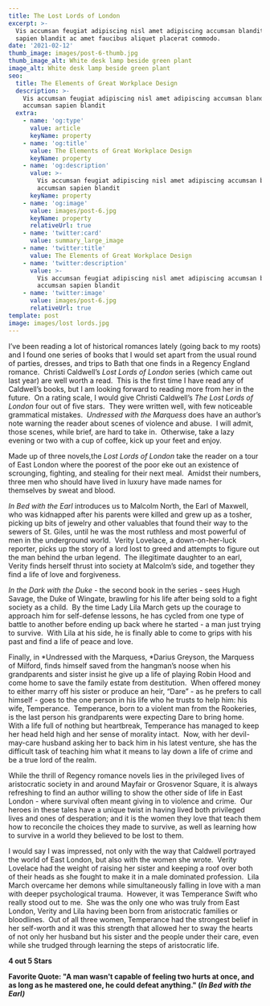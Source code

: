 ```yaml
---
title: The Lost Lords of London
excerpt: >-
  Vis accumsan feugiat adipiscing nisl amet adipiscing accumsan blandit accumsan
  sapien blandit ac amet faucibus aliquet placerat commodo.
date: '2021-02-12'
thumb_image: images/post-6-thumb.jpg
thumb_image_alt: White desk lamp beside green plant
image_alt: White desk lamp beside green plant
seo:
  title: The Elements of Great Workplace Design
  description: >-
    Vis accumsan feugiat adipiscing nisl amet adipiscing accumsan blandit
    accumsan sapien blandit
  extra:
    - name: 'og:type'
      value: article
      keyName: property
    - name: 'og:title'
      value: The Elements of Great Workplace Design
      keyName: property
    - name: 'og:description'
      value: >-
        Vis accumsan feugiat adipiscing nisl amet adipiscing accumsan blandit
        accumsan sapien blandit
      keyName: property
    - name: 'og:image'
      value: images/post-6.jpg
      keyName: property
      relativeUrl: true
    - name: 'twitter:card'
      value: summary_large_image
    - name: 'twitter:title'
      value: The Elements of Great Workplace Design
    - name: 'twitter:description'
      value: >-
        Vis accumsan feugiat adipiscing nisl amet adipiscing accumsan blandit
        accumsan sapien blandit
    - name: 'twitter:image'
      value: images/post-6.jpg
      relativeUrl: true
template: post
image: images/lost lords.jpg
---
```

I’ve been reading a lot of historical romances lately (going back to my roots) and I found one series of books that I would set apart from the usual round of parties, dresses, and trips to Bath that one finds in a Regency England romance.  Christi Caldwell’s *Lost Lords of London* series (which came out last year) are well worth a read.  This is the first time I have read any of Caldwell’s books, but I am looking forward to reading more from her in the future.  On a rating scale, I would give Christi Caldwell’s *The* *Lost Lords of London* four out of five stars.  They were written well, with few noticeable grammatical mistakes.  *Undressed with the Marquess* does have an author’s note warning the reader about scenes of violence and abuse.  I will admit, those scenes, while brief, are hard to take in.  Otherwise, take a lazy evening or two with a cup of coffee, kick up your feet and enjoy.  

Made up of three novels,the *Lost Lords of London* take the reader on a tour of East London where the poorest of the poor eke out an existence of scrounging, fighting, and stealing for their next meal.  Amidst their numbers, three men who should have lived in luxury have made names for themselves by sweat and blood.

*In Bed with the Earl* introduces us to Malcolm North, the Earl of Maxwell, who was kidnapped after his parents were killed and grew up as a tosher, picking up bits of jewelry and other valuables that found their way to the sewers of St. Giles, until he was the most ruthless and most powerful of men in the underground world.  Verity Lovelace, a down-on-her-luck reporter, picks up the story of a lord lost to greed and attempts to figure out the man behind the urban legend.  The illegitimate daughter to an earl, Verity finds herself thrust into society at Malcolm’s side, and together they find a life of love and forgiveness.

*In the Dark with the Duke* - the second book in the series - sees Hugh Savage, the Duke of Wingate, brawling for his life after being sold to a fight society as a child.  By the time Lady Lila March gets up the courage to approach him for self-defense lessons, he has cycled from one type of battle to another before ending up back where he started - a man just trying to survive.  With Lila at his side, he is finally able to come to grips with his past and find a life of peace and love.

Finally, in *Undressed with the Marquess, *Darius Greyson, the Marquess of Milford, finds himself saved from the hangman’s noose when his grandparents and sister insist he give up a life of playing Robin Hood and come home to save the family estate from destitution.  When offered money to either marry off his sister or produce an heir, “Dare” - as he prefers to call himself - goes to the one person in his life who he trusts to help him: his wife, Temperance.  Temperance, born to a violent man from the Rookeries, is the last person his grandparents were expecting Dare to bring home.  With a life full of nothing but heartbreak, Temperance has managed to keep her head held high and her sense of morality intact.  Now, with her devil-may-care husband asking her to back him in his latest venture, she has the difficult task of teaching him what it means to lay down a life of crime and be a true lord of the realm.  

While the thrill of Regency romance novels lies in the privileged lives of aristocratic society in and around Mayfair or Grosvenor Square, it is always refreshing to find an author willing to show the other side of life in East London - where survival often meant giving in to violence and crime.  Our heroes in these tales have a unique twist in having lived both privileged lives and ones of desperation; and it is the women they love that teach them how to reconcile the choices they made to survive, as well as learning how to survive in a world they believed to be lost to them.

I would say I was impressed, not only with the way that Caldwell portrayed the world of East London, but also with the women she wrote.  Verity Lovelace had the weight of raising her sister and keeping a roof over both of their heads as she fought to make it in a male dominated profession.  Lila March overcame her demons while simultaneously falling in love with a man with deeper psychological trauma.  However, it was Temperance Swift who really stood out to me.  She was the only one who was truly from East London, Verity and Lila having been born from aristocratic families or bloodlines.  Out of all three women, Temperance had the strongest belief in her self-worth and it was this strength that allowed her to sway the hearts of not only her husband but his sister and the people under their care, even while she trudged through learning the steps of aristocratic life.

**4 out 5 Stars**

**Favorite Quote: "A man wasn't capable of feeling two hurts at once, and as long as he mastered one, he could defeat anything." (*In Bed with the Earl)***
